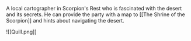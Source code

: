 A local cartographer in Scorpion's Rest who is fascinated with the desert and its secrets. He can provide the party with a map to [[The Shrine of the Scorpion]] and hints about navigating the desert.

![[Quill.png]]